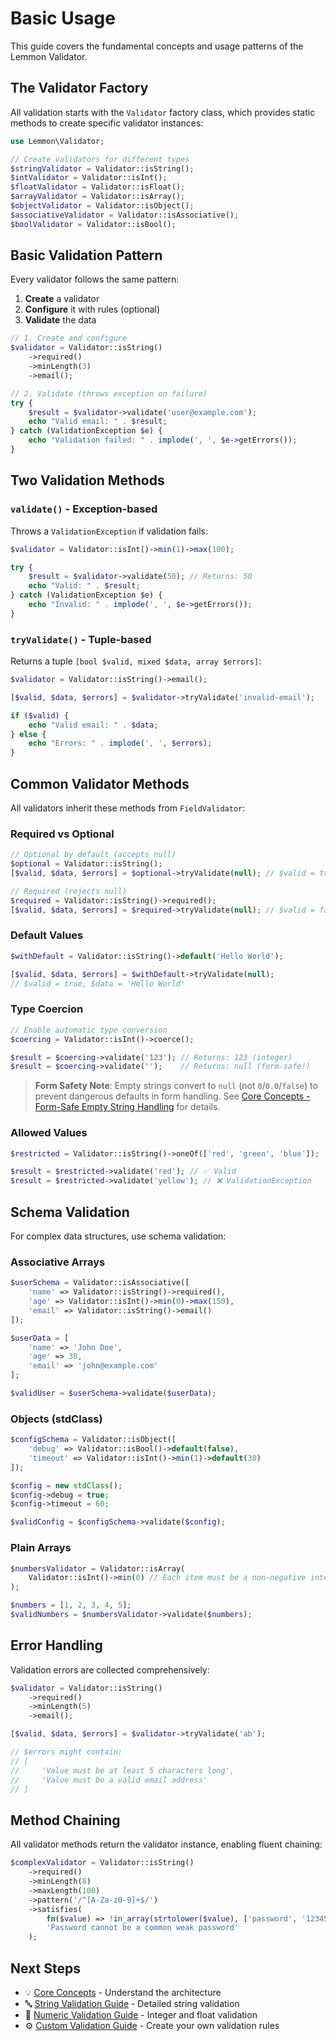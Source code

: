 # Basic Usage

This guide covers the fundamental concepts and usage patterns of the Lemmon Validator.

## The Validator Factory

All validation starts with the `Validator` factory class, which provides static methods to create specific validator instances:

```php
use Lemmon\Validator;

// Create validators for different types
$stringValidator = Validator::isString();
$intValidator = Validator::isInt();
$floatValidator = Validator::isFloat();
$arrayValidator = Validator::isArray();
$objectValidator = Validator::isObject();
$associativeValidator = Validator::isAssociative();
$boolValidator = Validator::isBool();
```

## Basic Validation Pattern

Every validator follows the same pattern:

1. **Create** a validator
2. **Configure** it with rules (optional)
3. **Validate** the data

```php
// 1. Create and configure
$validator = Validator::isString()
    ->required()
    ->minLength(3)
    ->email();

// 2. Validate (throws exception on failure)
try {
    $result = $validator->validate('user@example.com');
    echo "Valid email: " . $result;
} catch (ValidationException $e) {
    echo "Validation failed: " . implode(', ', $e->getErrors());
}
```

## Two Validation Methods

### `validate()` - Exception-based

Throws a `ValidationException` if validation fails:

```php
$validator = Validator::isInt()->min(1)->max(100);

try {
    $result = $validator->validate(50); // Returns: 50
    echo "Valid: " . $result;
} catch (ValidationException $e) {
    echo "Invalid: " . implode(', ', $e->getErrors());
}
```

### `tryValidate()` - Tuple-based

Returns a tuple `[bool $valid, mixed $data, array $errors]`:

```php
$validator = Validator::isString()->email();

[$valid, $data, $errors] = $validator->tryValidate('invalid-email');

if ($valid) {
    echo "Valid email: " . $data;
} else {
    echo "Errors: " . implode(', ', $errors);
}
```

## Common Validator Methods

All validators inherit these methods from `FieldValidator`:

### Required vs Optional

```php
// Optional by default (accepts null)
$optional = Validator::isString();
[$valid, $data, $errors] = $optional->tryValidate(null); // $valid = true, $data = null

// Required (rejects null)
$required = Validator::isString()->required();
[$valid, $data, $errors] = $required->tryValidate(null); // $valid = false
```

### Default Values

```php
$withDefault = Validator::isString()->default('Hello World');

[$valid, $data, $errors] = $withDefault->tryValidate(null);
// $valid = true, $data = 'Hello World'
```

### Type Coercion

```php
// Enable automatic type conversion
$coercing = Validator::isInt()->coerce();

$result = $coercing->validate('123'); // Returns: 123 (integer)
$result = $coercing->validate('');    // Returns: null (form-safe!)
```

> **Form Safety Note**: Empty strings convert to `null` (not `0`/`0.0`/`false`) to prevent dangerous defaults in form handling. See [Core Concepts - Form-Safe Empty String Handling](core-concepts.md#form-safe-empty-string-handling) for details.

### Allowed Values

```php
$restricted = Validator::isString()->oneOf(['red', 'green', 'blue']);

$result = $restricted->validate('red'); // ✅ Valid
$result = $restricted->validate('yellow'); // ❌ ValidationException
```

## Schema Validation

For complex data structures, use schema validation:

### Associative Arrays

```php
$userSchema = Validator::isAssociative([
    'name' => Validator::isString()->required(),
    'age' => Validator::isInt()->min(0)->max(150),
    'email' => Validator::isString()->email()
]);

$userData = [
    'name' => 'John Doe',
    'age' => 30,
    'email' => 'john@example.com'
];

$validUser = $userSchema->validate($userData);
```

### Objects (stdClass)

```php
$configSchema = Validator::isObject([
    'debug' => Validator::isBool()->default(false),
    'timeout' => Validator::isInt()->min(1)->default(30)
]);

$config = new stdClass();
$config->debug = true;
$config->timeout = 60;

$validConfig = $configSchema->validate($config);
```

### Plain Arrays

```php
$numbersValidator = Validator::isArray(
    Validator::isInt()->min(0) // Each item must be a non-negative integer
);

$numbers = [1, 2, 3, 4, 5];
$validNumbers = $numbersValidator->validate($numbers);
```

## Error Handling

Validation errors are collected comprehensively:

```php
$validator = Validator::isString()
    ->required()
    ->minLength(5)
    ->email();

[$valid, $data, $errors] = $validator->tryValidate('ab');

// $errors might contain:
// [
//     'Value must be at least 5 characters long',
//     'Value must be a valid email address'
// ]
```

## Method Chaining

All validator methods return the validator instance, enabling fluent chaining:

```php
$complexValidator = Validator::isString()
    ->required()
    ->minLength(8)
    ->maxLength(100)
    ->pattern('/^[A-Za-z0-9]+$/')
    ->satisfies(
        fn($value) => !in_array(strtolower($value), ['password', '123456']),
        'Password cannot be a common weak password'
    );
```

## Next Steps

- 💡 [Core Concepts](core-concepts.md) - Understand the architecture
- 🔤 [String Validation Guide](../guides/string-validation.md) - Detailed string validation
- 🔢 [Numeric Validation Guide](../guides/numeric-validation.md) - Integer and float validation
- ⚙️ [Custom Validation Guide](../guides/custom-validation.md) - Create your own validation rules
